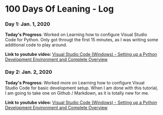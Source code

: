 # 100 Days Of Leaning - Log

### Day 1: Jan. 1, 2020

**Today's Progress**: Worked on Learning how to configure Visual Studio Code for Python.  Only got througt the first 15 minutes, as I was writing some additional code to play around.

**Link to youtube video:** [Visual Studio Code (Windows) - Setting up a Python Development Environment and Complete Overview](https://www.youtube.com/watch?v=-nh9rCzPJ20)

### Day 2: Jan. 2, 2020

**Today's Progress**: Worked more on Learning how to configure Visual Studio Code for basic development setup.  When I am done with this tutorial, I am going to take one on Github / Markdown, as it is totally new for me.

**Link to youtube video:** [Visual Studio Code (Windows) - Setting up a Python Development Environment and Complete Overview](https://www.youtube.com/watch?v=-nh9rCzPJ20)
